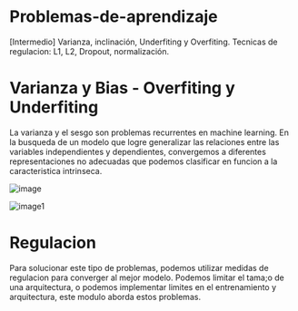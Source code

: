 # Problemas-de-aprendizaje
[Intermedio] Varianza, inclinación, Underfiting y Overfiting. Tecnicas de regulacion: L1, L2, Dropout, normalización.

# Varianza y Bias - Overfiting y Underfiting
La varianza y el sesgo son problemas recurrentes en machine learning. En la busqueda de un modelo que logre generalizar las relaciones entre las variables independientes y dependientes, convergemos a diferentes representaciones no adecuadas que podemos clasificar en funcion a la caracteristica intrinseca.

![image](https://media.licdn.com/dms/image/v2/C4E22AQH1UrwEMcBRfg/feedshare-shrink_2048_1536/feedshare-shrink_2048_1536/0/1653026422242?e=2147483647&v=beta&t=UIctBj9TdQeEWho68EZYJHr89lraDxUzhT4mucI33Rg)

![image1](https://i.stack.imgur.com/eVFct.png)

# Regulacion
Para solucionar este tipo de problemas, podemos utilizar medidas de regulacion para converger al mejor modelo. Podemos limitar el tama;o de una arquitectura, o podemos implementar limites en el entrenamiento y arquitectura, este modulo aborda estos problemas.

